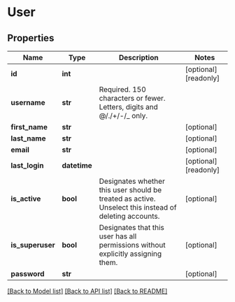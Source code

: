 # User

## Properties
Name | Type | Description | Notes
------------ | ------------- | ------------- | -------------
**id** | **int** |  | [optional] [readonly] 
**username** | **str** | Required. 150 characters or fewer. Letters, digits and @/./+/-/_ only. | 
**first_name** | **str** |  | [optional] 
**last_name** | **str** |  | [optional] 
**email** | **str** |  | [optional] 
**last_login** | **datetime** |  | [optional] [readonly] 
**is_active** | **bool** | Designates whether this user should be treated as active. Unselect this instead of deleting accounts. | [optional] 
**is_superuser** | **bool** | Designates that this user has all permissions without explicitly assigning them. | [optional] 
**password** | **str** |  | [optional] 

[[Back to Model list]](../README.md#documentation-for-models) [[Back to API list]](../README.md#documentation-for-api-endpoints) [[Back to README]](../README.md)


